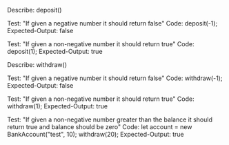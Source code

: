 Describe: deposit()

Test: "If given a negative number it should return false"
Code: deposit(-1);
Expected-Output: false

Test: "If given a non-negative number it should return true"
Code: deposit(1);
Expected-Output: true



Describe: withdraw()

Test: "If given a negative number it should return false"
Code: withdraw(-1);
Expected-Output: false

Test: "If given a non-negative number it should return true"
Code: withdraw(1);
Expected-Output: true

Test: "If given a non-negative number greater than the balance it should return true and balance should be zero"
Code:
let account = new BankAccount("test", 10);
withdraw(20);
Expected-Output: true